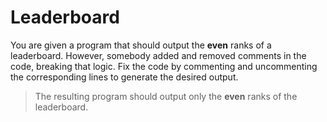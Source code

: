 # Leaderboard


You are given a program that should output the **even** ranks of a leaderboard.
However, somebody added and removed comments in the code, breaking that logic.
Fix the code by commenting and uncommenting the corresponding lines to generate the desired output.

> The resulting program should output only the **even** ranks of the leaderboard.
